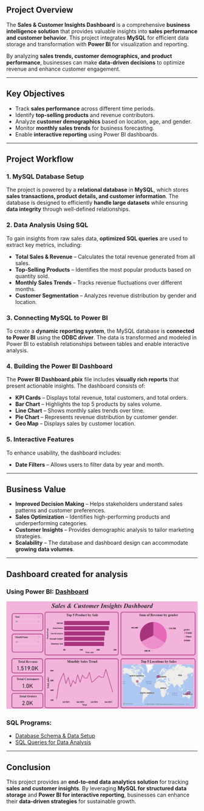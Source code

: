## Project Overview
The **Sales & Customer Insights Dashboard** is a comprehensive **business intelligence solution** that provides valuable insights into **sales performance and customer behavior**. This project integrates **MySQL** for efficient data storage and transformation with **Power BI** for visualization and reporting.

By analyzing **sales trends, customer demographics, and product performance**, businesses can make **data-driven decisions** to optimize revenue and enhance customer engagement.

---

## Key Objectives
- Track **sales performance** across different time periods.  
- Identify **top-selling products** and revenue contributors.  
- Analyze **customer demographics** based on location, age, and gender.  
- Monitor **monthly sales trends** for business forecasting.  
- Enable **interactive reporting** using Power BI dashboards.  

---

## Project Workflow

### 1. MySQL Database Setup
The project is powered by a **relational database** in **MySQL**, which stores **sales transactions, product details, and customer information**. The database is designed to efficiently **handle large datasets** while ensuring **data integrity** through well-defined relationships.

### 2️. Data Analysis Using SQL
To gain insights from raw sales data, **optimized SQL queries** are used to extract key metrics, including:

- **Total Sales & Revenue** – Calculates the total revenue generated from all sales.  
- **Top-Selling Products** – Identifies the most popular products based on quantity sold.  
- **Monthly Sales Trends** – Tracks revenue fluctuations over different months.  
- **Customer Segmentation** – Analyzes revenue distribution by gender and location.  

### 3️. Connecting MySQL to Power BI
To create a **dynamic reporting system**, the MySQL database is **connected to Power BI** using the **ODBC driver**. The data is transformed and modeled in Power BI to establish relationships between tables and enable interactive analysis.

### 4️. Building the Power BI Dashboard
The **Power BI Dashboard.pbix** file includes **visually rich reports** that present actionable insights. The dashboard consists of:

- **KPI Cards** – Displays total revenue, total customers, and total orders.  
- **Bar Chart** – Highlights the top 5 products by sales volume.  
- **Line Chart** – Shows monthly sales trends over time.  
- **Pie Chart** – Represents revenue distribution by customer gender.  
- **Geo Map** – Displays sales by customer location.  

### 5. Interactive Features
To enhance usability, the dashboard includes:  
- **Date Filters** – Allows users to filter data by year and month.

---

## Business Value
- **Improved Decision Making** – Helps stakeholders understand sales patterns and customer preferences.  
- **Sales Optimization** – Identifies high-performing products and underperforming categories.  
- **Customer Insights** – Provides demographic analysis to tailor marketing strategies.  
- **Scalability** – The database and dashboard design can accommodate **growing data volumes**.  

---

## Dashboard created for analysis

### Using Power BI: [Dashboard](Dashboard.pbix)
![Power BI Dashboard](images/Dashboard.png)

### SQL Programs:
- [Database Schema & Data Setup](Sales&Customer_data.sql)
- [SQL Queries for Data Analysis](Analysis.sql)

---

## Conclusion
This project provides an **end-to-end data analytics solution** for tracking **sales and customer insights**. By leveraging **MySQL for structured data storage** and **Power BI for interactive reporting**, businesses can enhance their **data-driven strategies** for sustainable growth.  

